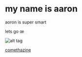 # my name is aaron 

aoron is super smart 

lets go œ 

![alt tag](https://celebnetworth.net/wp-content/uploads/2020/05/Comethazine-Biography-1024x1024.jpg)

[comethazine](https://encrypted-tbn0.gstatic.com/images?q=tbn:ANd9GcQZ_ukSJZGxA_xzmUVHMjsjHsNO90t7sFreqVb1aqG-kOYghZd5q6tcs045AR9ILZhbE_g:https://resources.tidal.com/images/612bc0f7/2628/4a37/ac13/9e554f09b52d/750x750.jpg&usqp=CAU)
